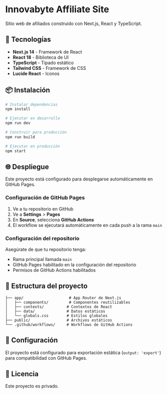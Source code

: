 # Innovabyte Affiliate Site

Sitio web de afiliados construido con Next.js, React y TypeScript.

## 🚀 Tecnologías

- **Next.js 14** - Framework de React
- **React 18** - Biblioteca de UI
- **TypeScript** - Tipado estático
- **Tailwind CSS** - Framework de CSS
- **Lucide React** - Iconos

## 📦 Instalación

```bash
# Instalar dependencias
npm install

# Ejecutar en desarrollo
npm run dev

# Construir para producción
npm run build

# Ejecutar en producción
npm start
```

## 🌐 Despliegue

Este proyecto está configurado para desplegarse automáticamente en GitHub Pages.

### Configuración de GitHub Pages

1. Ve a tu repositorio en GitHub
2. Ve a **Settings** > **Pages**
3. En **Source**, selecciona **GitHub Actions**
4. El workflow se ejecutará automáticamente en cada push a la rama `main`

### Configuración del repositorio

Asegúrate de que tu repositorio tenga:
- Rama principal llamada `main`
- GitHub Pages habilitado en la configuración del repositorio
- Permisos de GitHub Actions habilitados

## 📁 Estructura del proyecto

```
├── app/                    # App Router de Next.js
│   ├── components/         # Componentes reutilizables
│   ├── contexts/          # Contextos de React
│   ├── data/              # Datos estáticos
│   └── globals.css        # Estilos globales
├── public/                # Archivos estáticos
└── .github/workflows/     # Workflows de GitHub Actions
```

## 🔧 Configuración

El proyecto está configurado para exportación estática (`output: 'export'`) para compatibilidad con GitHub Pages.

## 📝 Licencia

Este proyecto es privado. 